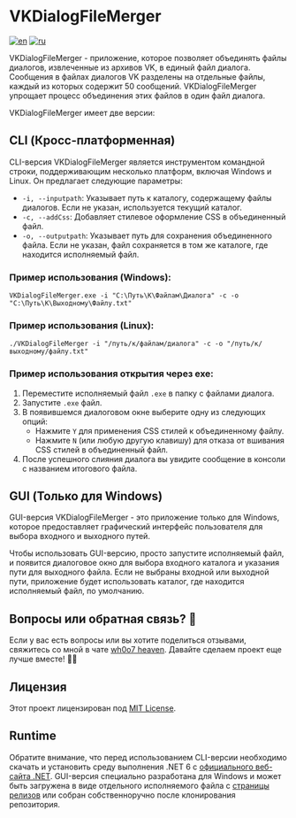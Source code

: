
# VKDialogFileMerger

[![en](https://img.shields.io/badge/lang-en-blue.svg)](https://github.com/Andruxxa7/VKDialogFileMerger/blob/main/README.md) [![ru](https://img.shields.io/badge/lang-ru-red.svg)](https://github.com/Andruxxa7/VKDialogFileMerger/blob/main/README.ru-ru.md)

VKDialogFileMerger - приложение, которое позволяет объединять файлы диалогов, извлеченные из архивов VK, в единый файл диалога. Сообщения в файлах диалогов VK разделены на отдельные файлы, каждый из которых содержит 50 сообщений. VKDialogFileMerger упрощает процесс объединения этих файлов в один файл диалога.

VKDialogFileMerger имеет две версии:

## CLI (Кросс-платформенная)

CLI-версия VKDialogFileMerger является инструментом командной строки, поддерживающим несколько платформ, включая Windows и Linux. Он предлагает следующие параметры:

- `-i, --inputpath`: Указывает путь к каталогу, содержащему файлы диалогов. Если не указан, используется текущий каталог.
- `-c, --addCss`: Добавляет стилевое оформление CSS в объединенный файл.
- `-o, --outputpath`: Указывает путь для сохранения объединенного файла. Если не указан, файл сохраняется в том же каталоге, где находится исполняемый файл.

### Пример использования (Windows):

```
VKDialogFileMerger.exe -i "C:\Путь\К\Файлам\Диалога" -c -o "C:\Путь\К\Выходному\Файлу.txt"
```

### Пример использования (Linux):

```
./VKDialogFileMerger -i "/путь/к/файлам/диалога" -c -o "/путь/к/выходному/файлу.txt"
```

### Пример использования открытия через exe:

1. Переместите исполняемый файл `.exe` в папку с файлами диалога.
2. Запустите `.exe` файл.
3. В появившемся диалоговом окне выберите одну из следующих опций:
    - Нажмите `Y` для применения CSS стилей к объединенному файлу.
    - Нажмите `N` (или любую другую клавишу) для отказа от вшивания CSS стилей в объединенный файл.
4. После успешного слияния диалога вы увидите сообщение в консоли с названием итогового файла.

## GUI (Только для Windows)

GUI-версия VKDialogFileMerger - это приложение только для Windows, которое предоставляет графический интерфейс пользователя для выбора входного и выходного путей.

Чтобы использовать GUI-версию, просто запустите исполняемый файл, и появится диалоговое окно для выбора входного каталога и указания пути для выходного файла. Если не выбраны входной или выходной пути, приложение будет использовать каталог, где находится исполняемый файл, по умолчанию.

## Вопросы или обратная связь? 🤔

Если у вас есть вопросы или вы хотите поделиться отзывами, свяжитесь со мной в чате [wh0o7 heaven](https://t.me/+D-T_xElzA003Nzcy). Давайте сделаем проект еще лучше вместе! 🎵🎉

## Лицензия

Этот проект лицензирован под [MIT License](LICENSE).

## Runtime

Обратите внимание, что перед использованием CLI-версии необходимо скачать и установить среду выполнения .NET 6 с [официального веб-сайта .NET](https://dotnet.microsoft.com/ru-ru/download/dotnet/6.0). GUI-версия специально разработана для Windows и может быть загружена в виде отдельного исполняемого файла с [страницы релизов](https://github.com/Andruxxa7/VKDialogFileMerger/releases) или собран собственноручно после клонирования репозитория.
